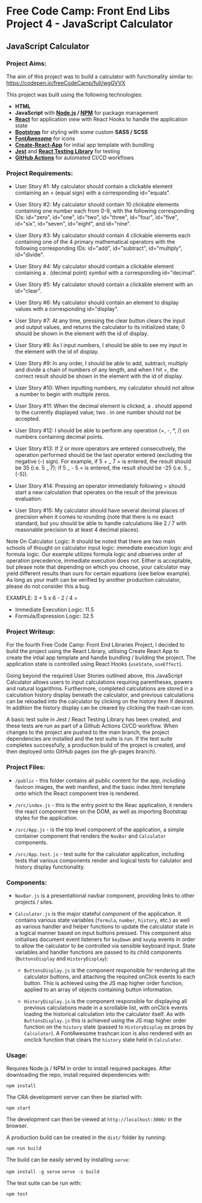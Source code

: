 # Free Code Camp: Front End Libs Project 4 - JavaScript Calculator

## JavaScript Calculator

### Project Aims:

The aim of this project was to build a calculator with functionality similar to: https://codepen.io/freeCodeCamp/full/wgGVVX

This project was built using the following technologies:

- **HTML**
- **JavaScript** with **[Node.js](https://nodejs.org/en/) / [NPM](https://www.npmjs.com/)** for package management
- **[React](https://reactjs.org/)** for application view with React Hooks to handle the application state
- **[Bootstrap](https://getbootstrap.com/)** for styling with some custom **SASS / SCSS**
- **[FontAwesome](https://fontawesome.com/)** for icons
- **[Create-React-App](https://create-react-app.dev/)** for initial app template with bundling
- **[Jest](https://jestjs.io/)** and **[React Testing Library](https://testing-library.com/docs/react-testing-library/intro/)** for testing
- **[GitHub Actions](https://github.com/features/actions)** for automated CI/CD workflows

### Project Requirements:

- User Story #1: My calculator should contain a clickable element containing an = (equal sign) with a corresponding id="equals".

- User Story #2: My calculator should contain 10 clickable elements containing one number each from 0-9, with the following corresponding IDs: id="zero", id="one", id="two", id="three", id="four", id="five", id="six", id="seven", id="eight", and id="nine".

- User Story #3: My calculator should contain 4 clickable elements each containing one of the 4 primary mathematical operators with the following corresponding IDs: id="add", id="subtract", id="multiply", id="divide".

- User Story #4: My calculator should contain a clickable element containing a . (decimal point) symbol with a corresponding id="decimal".

- User Story #5: My calculator should contain a clickable element with an id="clear".

- User Story #6: My calculator should contain an element to display values with a corresponding id="display".

- User Story #7: At any time, pressing the clear button clears the input and output values, and returns the calculator to its initialized state; 0 should be shown in the element with the id of display.

- User Story #8: As I input numbers, I should be able to see my input in the element with the id of display.

- User Story #9: In any order, I should be able to add, subtract, multiply and divide a chain of numbers of any length, and when I hit =, the correct result should be shown in the element with the id of display.

- User Story #10: When inputting numbers, my calculator should not allow a number to begin with multiple zeros.

- User Story #11: When the decimal element is clicked, a . should append to the currently displayed value; two . in one number should not be accepted.

- User Story #12: I should be able to perform any operation (+, -, \*, /) on numbers containing decimal points.

- User Story #13: If 2 or more operators are entered consecutively, the operation performed should be the last operator entered (excluding the negative (-) sign). For example, if 5 + _ 7 = is entered, the result should be 35 (i.e. 5 _ 7); if 5 _ - 5 = is entered, the result should be -25 (i.e. 5 _ (-5)).

- User Story #14: Pressing an operator immediately following = should start a new calculation that operates on the result of the previous evaluation.

- User Story #15: My calculator should have several decimal places of precision when it comes to rounding (note that there is no exact standard, but you should be able to handle calculations like 2 / 7 with reasonable precision to at least 4 decimal places).

Note On Calculator Logic: It should be noted that there are two main schools of thought on calculator input logic: immediate execution logic and formula logic. Our example utilizes formula logic and observes order of operation precedence, immediate execution does not. Either is acceptable, but please note that depending on which you choose, your calculator may yield different results than ours for certain equations (see below example). As long as your math can be verified by another production calculator, please do not consider this a bug.

EXAMPLE: 3 + 5 x 6 - 2 / 4 =

- Immediate Execution Logic: 11.5
- Formula/Expression Logic: 32.5

### Project Writeup:

For the fourth Free Code Camp: Front End Libraries Project, I decided to build the project using the React Library, utilising Create React App to create the intial app template and handle bundling / building the project. The application state is controlled using React Hooks (`useState`, `useEffect`).

Going beyond the required User Stories outlined above, this JavaScript Calculator allows users to input calculations requiring parentheses, powers and natural logarithms. Furthermore, completed calculations are stored in a calculation history display beneath the calculator, and previous calculations can be reloaded into the calculator by clicking on the history item if desired. In addition the history display can be cleared by clicking the trash-can icon.

A basic test suite in Jest / React Testing Library has been created, and these tests are run as part of a Github Actions CI/CD workflow. When changes to the project are pushed to the main branch, the project dependencies are installed and the test suite is run. If the test suite completes successfully, a production build of the project is created, and then deployed onto GitHub pages (on the gh-pages branch).

### Project Files:

- `/public` - this folder contains all public content for the app, including favicon images, the web manifest, and the basic index.html template onto which the React component tree is rendered.

- `/src/index.js` - this is the entry point to the Reac application, it renders the react component tree on the DOM, as well as importing Bootstrap styles for the application.

- `/src/App.js` - is the top level component of the application, a simple container component that renders the `NavBar` and `Calculator` components.

- `/src/App.test.js` - test suite for the calculator application, including tests that various components render and logical tests for calulator and history display functionality.

### Components:

- `NavBar.js` is a presentational navbar component, providing links to other projects / sites.

- `Calculator.js` is the major stateful component of the application. It contains various state variables (`formula`, `number`, `history`, etc.) as well as various handler and helper functions to update the calculator state in a logical manner based on input buttons pressed. This component also initialises document event listeners for `keyDown` and `keyUp` events in order to allow the calculator to be controlled via sensible keyboard input. State variables and handler functions are passed to its child components (`ButtonsDisplay` and `HistoryDisplay`):

  - `ButtonsDisplay.js` is the component responsible for rendering all the calculator buttons, and attaching the required onClick events to each button. This is achieved using the JS map higher order function, applied to an array of objects containing button information.

  - `HistoryDisplay.js` is the component responsible for displaying all previous calculations made in a scrollable list, with onClick events loading the historical calculation into the calculator itself. As with `ButtonsDisplay.js` this is achieved using the JS map higher order function on the `history` state (passed to `HistoryDisplay` as props by `Calculator`). A FontAwesome trashcan icon is also rendered with an onclick function that clears the `history` state held in `Calculator`.

### Usage:

Requires Node.js / NPM in order to install required packages. After downloading the repo, install required dependencies with:

`npm install`

The CRA development server can then be started with:

`npm start`

The development can then be viewed at `http://localhost:3000/` in the browser.

A production build can be created in the `dist/` folder by running:

`npm run build`

The build can be easily served by installing `serve`:

`npm install -g serve`
`serve -s build`

The test suite can be run with:

`npm test`
